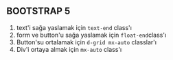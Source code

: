## BOOTSTRAP 5

1. text'i sağa yaslamak için `text-end` class'ı
2. form ve button'u sağa yaslamak için `float-end`class'ı
3. Button'su ortalamak için `d-grid mx-auto` classlar'ı
4. Div'i ortaya almak için `mx-auto` class'ı
